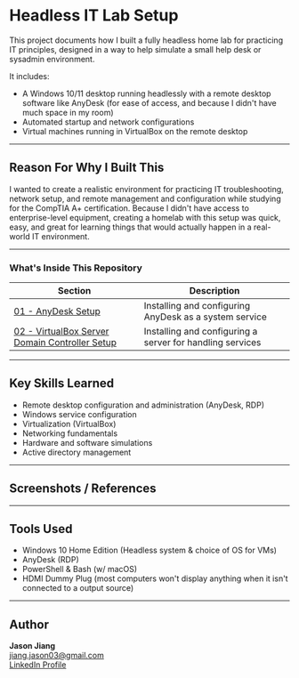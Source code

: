# Headless IT Lab Setup
This project documents how I built a fully headless home lab for practicing IT principles, designed in a way to help simulate a small help desk or sysadmin environment. 

It includes:
- A Windows 10/11 desktop running headlessly with a remote desktop software like AnyDesk (for ease of access, and because I didn't have much space in my room)
- Automated startup and network configurations
- Virtual machines running in VirtualBox on the remote desktop

---

## Reason For Why I Built This
I wanted to create a realistic environment for practicing IT troubleshooting, network setup, and remote management and configuration while studying for the CompTIA A+ certification. 
Because I didn't have access to enterprise-level equipment, creating a homelab with this setup was quick, easy, and great for learning things that would actually happen in a real-world IT environment. 

---

### What's Inside This Repository
| Section | Description |
|----------|-------------|
| [01 - AnyDesk Setup](docs/01-setup-anydesk.md) | Installing and configuring AnyDesk as a system service |
| [02 - VirtualBox Server Domain Controller Setup](docs/02-server-dc-vm.md) | Installing and configuring a server for handling services | 

--- 

## Key Skills Learned
- Remote desktop configuration and administration (AnyDesk, RDP)
- Windows service configuration
- Virtualization (VirtualBox)
- Networking fundamentals
- Hardware and software simulations
- Active directory management

---

## Screenshots / References

---

## Tools Used
- Windows 10 Home Edition (Headless system & choice of OS for VMs)
- AnyDesk (RDP)
- PowerShell & Bash (w/ macOS)
- HDMI Dummy Plug (most computers won't display anything when it isn't connected to a output source)

---

## Author
**Jason Jiang**
<br>
jiang.jason03@gmail.com
<br>
[LinkedIn Profile](https://wwww.linkedin.com/in/jasonjiangexperience)
